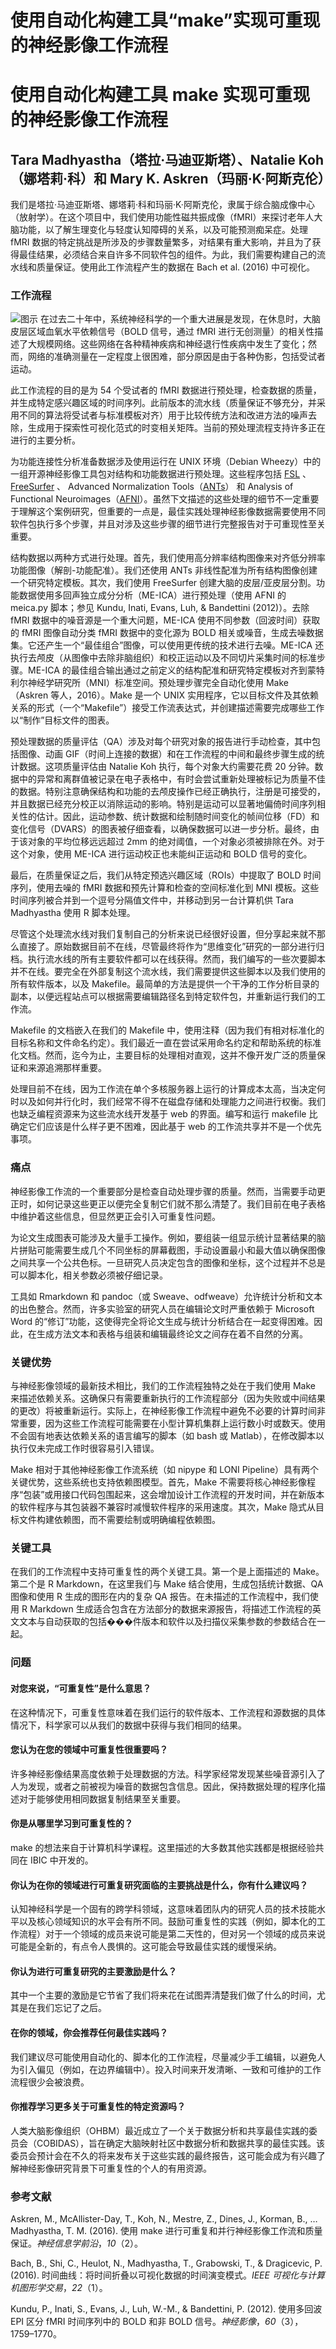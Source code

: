 # 使用自动化构建工具“make”实现可重现的神经影像工作流程

# 使用自动化构建工具 make 实现可重现的神经影像工作流程

## Tara Madhyastha（塔拉·马迪亚斯塔）、Natalie Koh（娜塔莉·科）和 Mary K. Askren（玛丽·K·阿斯克伦）

我们是塔拉·马迪亚斯塔、娜塔莉·科和玛丽·K·阿斯克伦，隶属于综合脑成像中心（放射学）。在这个项目中，我们使用功能性磁共振成像（fMRI）来探讨老年人大脑功能，以了解生理变化与轻度认知障碍的关系，以及可能预测痴呆症。处理 fMRI 数据的特定挑战是所涉及的步骤数量繁多，对结果有重大影响，并且为了获得最佳结果，必须结合来自许多不同软件包的组件。为此，我们需要构建自己的流水线和质量保证。使用此工作流程产生的数据在 Bach et al. (2016) 中可视化。

### 工作流程

![图示](img/tmadhyastha.png) 在过去二十年中，系统神经科学的一个重大进展是发现，在休息时，大脑皮层区域血氧水平依赖信号（BOLD 信号，通过 fMRI 进行无创测量）的相关性描述了大规模网络。这些网络在各种精神疾病和神经退行性疾病中发生了变化；然而，网络的准确测量在一定程度上很困难，部分原因是由于各种伪影，包括受试者运动。

此工作流程的目的是为 54 个受试者的 fMRI 数据进行预处理，检查数据的质量，并生成特定感兴趣区域的时间序列。此前版本的流水线（质量保证不够充分，并采用不同的算法将受试者与标准模板对齐）用于比较传统方法和改进方法的噪声去除，生成用于探索性可视化范式的时变相关矩阵。当前的预处理流程支持许多正在进行的主要分析。

为功能连接性分析准备数据涉及使用运行在 UNIX 环境（Debian Wheezy）中的一组开源神经影像工具包对结构和功能数据进行预处理。这些程序包括 [FSL](http://fsl.fmrib.ox.ac.uk/fsl/fslwiki/) 、 [FreeSurfer](http://freesurfer.net) 、 Advanced Normalization Tools（[ANTs](http://stnava.github.io/ANTs/)） 和 Analysis of Functional Neuroimages（[AFNI](http://afni.nimh.nih.gov/afni/)）。虽然下文描述的这些处理的细节不一定重要于理解这个案例研究，但重要的一点是，最佳实践处理神经影像数据需要使用不同软件包执行多个步骤，并且对涉及这些步骤的细节进行完整报告对于可重现性至关重要。

结构数据以两种方式进行处理。首先，我们使用高分辨率结构图像来对齐低分辨率功能图像（解剖-功能配准）。我们还使用 ANTs 非线性配准为所有结构图像创建一个研究特定模板。其次，我们使用 FreeSurfer 创建大脑的皮层/亚皮层分割。功能数据使用多回声独立成分分析（ME-ICA）进行预处理（使用 AFNI 的 meica.py 脚本；参见 Kundu, Inati, Evans, Luh, & Bandettini (2012)）。去除 fMRI 数据中的噪音源是一个重大问题，ME-ICA 使用不同参数（回波时间）获取的 fMRI 图像自动分类 fMRI 数据中的变化源为 BOLD 相关或噪音，生成去噪数据集。它还产生一个“最佳组合”图像，可以使用更传统的技术进行去噪。ME-ICA 还执行去颅皮（从图像中去除非脑组织）和校正运动以及不同切片采集时间的标准步骤。ME-ICA 的最佳组合输出通过之前定义的结构配准和研究特定模板对齐到蒙特利尔神经学研究所（MNI）标准空间。预处理步骤完全自动化使用 Make（Askren 等人，2016）。Make 是一个 UNIX 实用程序，它以目标文件及其依赖关系的形式（一个“Makefile”）接受工作流表达式，并创建描述需要完成哪些工作以“制作”目标文件的图表。

预处理数据的质量评估（QA）涉及对每个研究对象的报告进行手动检查，其中包括图像、动画 GIF（时间上连接的数据）和在工作流程的中间和最终步骤生成的统计数据。这项质量评估由 Natalie Koh 执行，每个对象大约需要花费 20 分钟。数据中的异常和离群值被记录在电子表格中，有时会尝试重新处理被标记为质量不佳的数据。特别注意确保结构和功能的去颅皮操作已经正确执行，注册是可接受的，并且数据已经充分校正以消除运动的影响。特别是运动可以显著地偏倚时间序列相关性的估计。因此，运动参数、统计数据和绘制随时间变化的帧间位移（FD）和变化信号（DVARS）的图表被仔细查看，以确保数据可以进一步分析。最终，由于该对象的平均位移远远超过 2mm 的绝对阈值，一个对象必须被排除在外。对于这个对象，使用 ME-ICA 进行运动校正也未能纠正运动和 BOLD 信号的变化。

最后，在质量保证之后，我们从特定预选兴趣区域（ROIs）中提取了 BOLD 时间序列，使用去噪的 fMRI 数据和预先计算和检查的空间标准化到 MNI 模板。这些时间序列被合并到一个逗号分隔值文件中，并移动到另一台计算机供 Tara Madhyastha 使用 R 脚本处理。

尽管这个处理流水线对我们复制自己的分析来说已经很好设置，但分享起来就不那么直接了。原始数据目前不在线，尽管最终将作为“思维变化”研究的一部分进行归档。执行流水线的所有主要软件都可以在线获得。然而，我们编写的一些次要脚本并不在线。要完全在外部复制这个流水线，我们需要提供这些脚本以及我们使用的所有软件版本，以及 Makefile。最简单的方法是提供一个干净的工作分析目录的副本，以便远程站点可以根据需要编辑路径名到特定软件包，并重新运行我们的工作流。

Makefile 的文档嵌入在我们的 Makefile 中，使用注释（因为我们有相对标准化的目标名称和文件命名约定）。我们最近一直在尝试采用命名约定和帮助系统的标准化文档。然而，迄今为止，主要目标的处理相对直观，这并不像开发广泛的质量保证和来源追溯那样重要。

处理目前不在线，因为工作流在单个多核服务器上运行的计算成本太高，当决定何时以及如何并行化时，我们经常不得不在磁盘存储和处理能力之间进行权衡。我们也缺乏编程资源来为这些流水线开发基于 web 的界面。编写和运行 makefile 比确定它们应该是什么样子更不困难，因此基于 web 的工作流共享并不是一个优先事项。

### 痛点

神经影像工作流的一个重要部分是检查自动处理步骤的质量。然而，当需要手动更正时，如何记录这些更正以便完全复制它们就不那么清楚了。我们目前在电子表格中维护着这些信息，但显然更正会引入可重复性问题。

为论文生成图表可能涉及大量手工操作。例如，要组装一组显示统计显著结果的脑片拼贴可能需要生成几个不同坐标的屏幕截图，手动设置最小和最大值以确保图像之间共享一个公共色标。一旦研究人员决定包含的图像和坐标，这个过程并不总是可以脚本化，相关参数必须被仔细记录。

工具如 Rmarkdown 和 pandoc（或 Sweave、odfweave）允许统计分析和文本的出色整合。然而，许多实验室的研究人员在编辑论文时严重依赖于 Microsoft Word 的“修订”功能，这使得完全将论文生成与统计分析结合在一起变得困难。因此，在生成方法文本和表格与组装和编辑最终论文之间存在着不自然的分离。

### 关键优势

与神经影像领域的最新技术相比，我们的工作流程独特之处在于我们使用 Make 来描述依赖关系。这确保只有需要重新执行的工作流程部分（因为失败或中间结果的更改）将被重新运行。实际上，在神经影像工作流程中避免不必要的计算时间非常重要，因为这些工作流程可能需要在小型计算机集群上运行数小时或数天。使用不会固有地表达依赖关系的语言编写的脚本（如 bash 或 Matlab），在修改脚本以执行仅未完成工作时很容易引入错误。

Make 相对于其他神经影像工作流系统（如 nipype 和 LONI Pipeline）具有两个关键优势，这些系统也支持依赖图模型。首先，Make 不需要将核心神经影像程序“包装”或用接口代码包围起来，这会增加设计工作流程的开发时间，并在新版本的软件程序与其包装器不兼容时减慢软件程序的采用速度。其次，Make 隐式从目标文件构建依赖图，而不需要绘制或明确编程依赖图。

### 关键工具

在我们的工作流程中支持可重复性的两个关键工具。第一个是上面描述的 Make。第二个是 R Markdown，在这里我们与 Make 结合使用，生成包括统计数据、QA 图像和使用 R 生成的图形在内的复杂 QA 报告。在未描述的工作流程中，我们使用 R Markdown 生成适合包含在方法部分的数据来源报告，将描述工作流程的英文文本与自动获取的包括���件版本和软件以及扫描仪采集参数的参数结合在一起。

### 问题

#### 对您来说，“可重复性”是什么意思？

在这种情况下，可重复性意味着在我们运行的软件版本、工作流程和源数据的具体情况下，科学家可以从我们的数据中获得与我们相同的结果。

#### 您认为在您的领域中可重复性很重要吗？

许多神经影像结果高度依赖于处理数据的方法。科学家经常发现某些噪音源引入了人为发现，或者之前被视为噪音的数据包含信息。因此，保持数据处理的程序化描述对于能够使用相同数据复制结果至关重要。

#### 你是从哪里学习到可重复性的？

make 的想法来自于计算机科学课程。这里描述的大多数其他实践都是根据经验共同在 IBIC 中开发的。

#### 你认为在你的领域进行可重复研究面临的主要挑战是什么，你有什么建议吗？

认知神经科学是一个固有的跨学科领域，这意味着团队内的研究人员的技术技能水平以及核心领域知识的水平会有所不同。鼓励可重复性的实践（例如，脚本化的工作流程）对于一个领域的成员来说可能是第二天性的，但对另一个领域的成员来说可能是全新的，有点令人畏惧的。这可能会导致最佳实践的缓慢采纳。

#### 你认为进行可重复研究的主要激励是什么？

其中一个主要的激励是它节省了我们将来花在试图弄清楚我们做了什么的时间，尤其是在我们忘记了之后。

#### 在你的领域，你会推荐任何最佳实践吗？

我们建议尽可能使用自动化的、脚本化的工作流程，尽量减少手工编辑，以避免人为引入偏见（例如，在边界编辑中）。投入时间来开发清晰、一致和可维护的工作流程很少会被浪费。

#### 你推荐学习更多关于可重复性的特定资源吗？

人类大脑影像组织（OHBM）最近成立了一个关于数据分析和共享最佳实践的委员会（COBIDAS），旨在确定大脑映射社区中数据分析和数据共享的最佳实践。该委员会预计会在不久的将来发布关于这些实践的最终报告，这可能会成为有兴趣了解神经影像研究背景下可重复性的个人的有用资源。

### 参考文献

Askren, M., McAllister-Day, T., Koh, N., Mestre, Z., Dines, J., Korman, B., … Madhyastha, T. M. (2016). 使用 make 进行可重复和并行神经影像工作流和质量保证。*神经信息学前沿*，*10*（2）。

Bach, B., Shi, C., Heulot, N., Madhyastha, T., Grabowski, T., & Dragicevic, P. (2016). 时间曲线：将时间折叠以可视化数据的时间演变模式。*IEEE 可视化与计算机图形学交易*，*22*（1）。

Kundu, P., Inati, S., Evans, J., Luh, W.-M., & Bandettini, P. (2012). 使用多回波 EPI 区分 fMRI 时间序列中的 BOLD 和非 BOLD 信号。*神经影像*，*60*（3），1759–1770。
